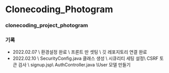 # Clonecoding_Photogram

### clonecoding_project_photogram

### 기록
- 2022.02.07 
\ 환경설정 완료 \ 프론트 딴 셋팅 \ 깃 레포지토리 연결 완료
- 2022.02.10
\ SecurityConfig.java 클래스 생성 \ 시큐리티 세팅 설정\ CSRF 토큰 검사 \ signup.jsp\ AuthController.java \User 모델 만들기

